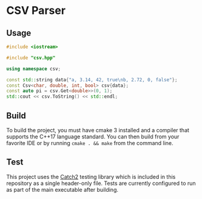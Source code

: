 # CSV Parser

## Usage

```C++
#include <iostream>

#include "csv.hpp"

using namespace csv;

const std::string data{"a, 3.14, 42, true\nb, 2.72, 0, false"};
const Csv<char, double, int, bool> csv{data};
const auto pi = csv.Get<double>>(0, 1);
std::cout << csv.ToString() << std::endl;
```

## Build

To build the project, you must have cmake 3 installed and a compiler that supports the C++17 language standard. You can then build from your favorite IDE or by running `cmake . && make` from the command line.

## Test

This project uses the [Catch2](https://github.com/catchorg/Catch2) testing library which is included in this repository as a single header-only file. Tests are currently configured to run as part of the main executable after building.
